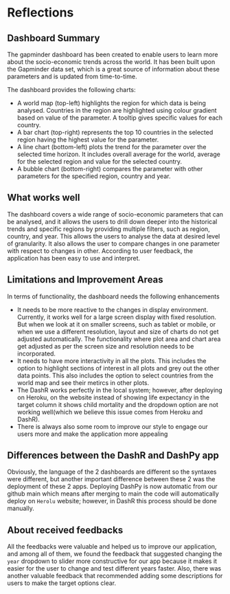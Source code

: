 # Reflections

## Dashboard Summary

The gapminder dashboard has been created to enable users to learn more about the socio-economic trends across the world. It has been built upon the Gapminder data set, which is a great source of information about these parameters and is updated from time-to-time. 

The dashboard provides the following charts:
-	A world map (top-left) highlights the region for which data is being analysed. Countries in the region are highlighted using colour gradient based on value of the parameter. A tooltip gives specific values for each country.
-	A bar chart (top-right) represents the top 10 countries in the selected region having the highest value for the parameter.
-	A line chart (bottom-left) plots the trend for the parameter over the selected time horizon. It includes overall average for the world, average for the selected region and value for the selected country. 
-	A bubble chart (bottom-right) compares the parameter with other parameters for the specified region, country and year.

## What works well

The dashboard covers a wide range of socio-economic parameters that can be analysed, and it allows the users to drill down deeper into the historical trends and specific regions by providing multiple filters, such as region, country, and year. This allows the users to analyse the data at desired level of granularity. It also allows the user to compare changes in one parameter with respect to changes in other. According to user feedback, the application has been easy to use and interpret.

## Limitations and Improvement Areas

In terms of functionality, the dashboard needs the following enhancements
-	It needs to be more reactive to the changes in display environment. Currently, it works well for a large screen display with fixed resolution. But when we look at it on smaller screens, such as tablet or mobile, or when we use a different resolution, layout and size of charts do not get adjusted automatically. The functionality where plot area and chart area get adjusted as per the screen size and resolution needs to be incorporated.
-	It needs to have more interactivity in all the plots. This includes the option to highlight sections of interest in all plots and grey out the other data points. This also includes the option to select countries from the world map and see their metircs in other plots.
-	The DashR works perfectly in the local system; however, after deploying on Heroku, on the website instead of showing life expectancy in the target column it shows child mortality and the dropdown option are not working well(which we believe this issue comes from Heroku and DashR).
-	There is always also some room to improve our style to engage our users more and make the application more appealing

## Differences between the DashR and DashPy app
Obviously, the language of the 2 dashboards are different so the syntaxes were different, but another important difference between these 2 was the deployment of these 2 apps. Deploying DashPy is now automatic from our github main which means after merging to main the code will automatically deploy on `Herolu` website; however, in DashR this process should be done manually.

## About received feedbacks
All the feedbacks were valuable and helped us to improve our application, and among all of them, we found the feedback that suggested changing the `year` dropdown to slider more constructive for our app because it makes it easier for the user to change and test different years faster. Also, there was another valuable feedback that recommended adding some descriptions for users to make the target options clear.
